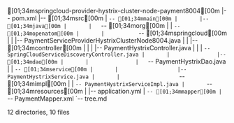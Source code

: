[01;34mspringcloud-provider-hystrix-cluster-node-payment8004[00m
|-- pom.xml
|-- [01;34msrc[00m
|   `-- [01;34mmain[00m
|       |-- [01;34mjava[00m
|       |   `-- [01;34morg[00m
|       |       `-- [01;34mopenatom[00m
|       |           `-- [01;34mspringcloud[00m
|       |               |-- PaymentServiceProviderHystrixClusterNode8004.java
|       |               |-- [01;34mcontroller[00m
|       |               |   |-- PaymentHystrixController.java
|       |               |   `-- SpringCloudServiceDiscoveryController.java
|       |               |-- [01;34mdao[00m
|       |               |   `-- PaymentHystrixDao.java
|       |               `-- [01;34mservice[00m
|       |                   |-- PaymentHystrixService.java
|       |                   `-- [01;34mimpl[00m
|       |                       `-- PaymentHystrixServiceImpl.java
|       `-- [01;34mresources[00m
|           |-- application.yml
|           `-- [01;34mmapper[00m
|               `-- PaymentMapper.xml
`-- tree.md

12 directories, 10 files
